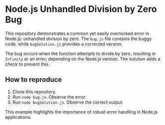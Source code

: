 # Node.js Unhandled Division by Zero Bug

This repository demonstrates a common yet easily overlooked error in Node.js: unhandled division by zero. The `bug.js` file contains the buggy code, while `bugSolution.js` provides a corrected version.

The bug occurs when the function attempts to divide by zero, resulting in `Infinity` or an error, depending on the Node.js version.  The solution adds a check to prevent this.

## How to reproduce

1. Clone this repository.
2. Run `node bug.js`. Observe the error.
3. Run `node bugSolution.js`. Observe the correct output.

This example highlights the importance of robust error handling in Node.js applications.